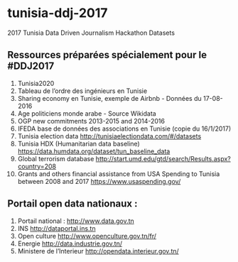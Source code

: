 # tunisia-ddj-2017

2017 Tunisia Data Driven Journalism Hackathon Datasets

## Ressources préparées spécialement pour le #DDJ2017

1. Tunisia2020
2. Tableau de l’ordre des ingénieurs en Tunisie
3. Sharing economy en Tunisie, exemple de Airbnb - Données du 17-08-2016
4. Age politiciens monde arabe - Source Wikidata
5. OGP new commitments 2013-2015 and 2014-2016
6. IFEDA base de données des associations en Tunisie (copie du 16/1/2017)
7. Tunisia election data http://tunisiaelectiondata.com/#/datasets
8. Tunisia HDX (Humanitarian data baseline) https://data.humdata.org/dataset/tun_baseline_data 
9. Global terrorism database http://start.umd.edu/gtd/search/Results.aspx?country=208
10. Grants and others financial assistance from USA Spending to Tunisia between 2008 and 2017 https://www.usaspending.gov/

## Portail open data nationaux :

1. Portail national : http://www.data.gov.tn 
2. INS http://dataportal.ins.tn 
3. Open culture http://www.openculture.gov.tn/fr/ 
4. Energie http://data.industrie.gov.tn/ 
5. Ministere de l’Interieur  http://opendata.interieur.gov.tn/
